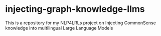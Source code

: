 # injecting-graph-knowledge-llms
This is a repository for my NLP4LRLs project on Injecting CommonSense knowledge into multilingual Large Language Models
